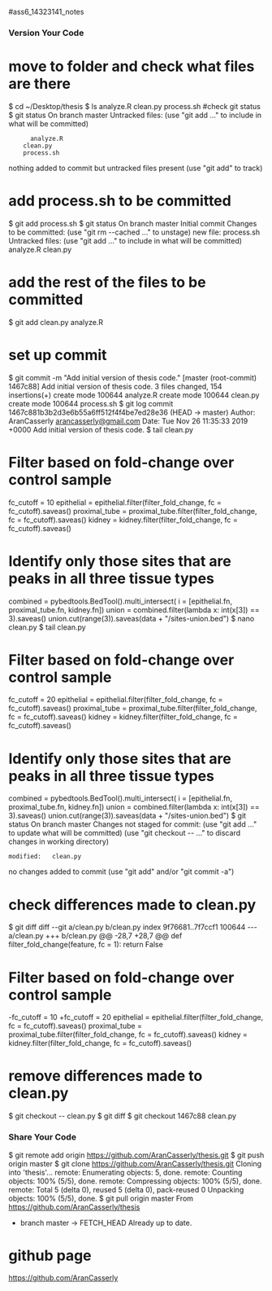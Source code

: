 #ass6_14323141_notes
### Version Your Code
# move to folder and check what files are there
$ cd ~/Desktop/thesis
$ ls
  analyze.R clean.py process.sh
#check git status
$ git status
  On branch master
  Untracked files:
    (use "git add <file>..." to include in what will be committed)

	      analyze.R
        clean.py
        process.sh

  nothing added to commit but untracked files present (use "git add" to track)
# add process.sh to be committed
$ git add process.sh
$ git status
  On branch master
  Initial commit
  Changes to be committed:
    (use "git rm --cached <file>…" to unstage)
        new file: process.sh
Untracked files:
    (use "git add <file>…" to include in what will be committed)
        analyze.R
        clean.py
# add the rest of the files to be committed
$ git add clean.py analyze.R
# set up commit
$ git commit -m "Add initial version of thesis code."
  [master (root-commit) 1467c88] Add initial version of thesis code.
   3 files changed, 154 insertions(+)
  create mode 100644 analyze.R
  create mode 100644 clean.py
  create mode 100644 process.sh
$ git log
  commit 1467c881b3b2d3e6b55a6ff512f4f4be7ed28e36 (HEAD -> master)
  Author: AranCasserly <arancasserly@gmail.com>
  Date:   Tue Nov 26 11:35:33 2019 +0000
      Add initial version of thesis code.
$ tail clean.py
# Filter based on fold-change over control sample
fc_cutoff = 10
epithelial = epithelial.filter(filter_fold_change, fc = fc_cutoff).saveas()
proximal_tube = proximal_tube.filter(filter_fold_change, fc = fc_cutoff).saveas()
kidney = kidney.filter(filter_fold_change, fc = fc_cutoff).saveas()
# Identify only those sites that are peaks in all three tissue types
combined = pybedtools.BedTool().multi_intersect(
           i = [epithelial.fn, proximal_tube.fn, kidney.fn])
union = combined.filter(lambda x: int(x[3]) == 3).saveas()
union.cut(range(3)).saveas(data + "/sites-union.bed")
$ nano clean.py
$ tail clean.py
# Filter based on fold-change over control sample
fc_cutoff = 20
epithelial = epithelial.filter(filter_fold_change, fc = fc_cutoff).saveas()
proximal_tube = proximal_tube.filter(filter_fold_change, fc = fc_cutoff).saveas()
kidney = kidney.filter(filter_fold_change, fc = fc_cutoff).saveas()
# Identify only those sites that are peaks in all three tissue types
combined = pybedtools.BedTool().multi_intersect(
           i = [epithelial.fn, proximal_tube.fn, kidney.fn])
union = combined.filter(lambda x: int(x[3]) == 3).saveas()
union.cut(range(3)).saveas(data + "/sites-union.bed")
$ git status
On branch master
Changes not staged for commit:
  (use "git add <file>..." to update what will be committed)
  (use "git checkout -- <file>..." to discard changes in working directory)

	modified:   clean.py

no changes added to commit (use "git add" and/or "git commit -a")
# check differences made to clean.py
$ git diff
diff --git a/clean.py b/clean.py
index 9f76681..7f7ccf1 100644
--- a/clean.py
+++ b/clean.py
@@ -28,7 +28,7 @@ def filter_fold_change(feature, fc = 1):
         return False
 
 # Filter based on fold-change over control sample
-fc_cutoff = 10
+fc_cutoff = 20
 epithelial = epithelial.filter(filter_fold_change, fc = fc_cutoff).saveas()
 proximal_tube = proximal_tube.filter(filter_fold_change, fc = fc_cutoff).saveas()
 kidney = kidney.filter(filter_fold_change, fc = fc_cutoff).saveas()
# remove differences made to clean.py
$ git checkout -- clean.py
$ git diff
$ git checkout 1467c88 clean.py
### Share Your Code
$ git remote add origin https://github.com/AranCasserly/thesis.git
$ git push origin master
$ git clone https://github.com/AranCasserly/thesis.git
Cloning into 'thesis'...
remote: Enumerating objects: 5, done.
remote: Counting objects: 100% (5/5), done.
remote: Compressing objects: 100% (5/5), done.
remote: Total 5 (delta 0), reused 5 (delta 0), pack-reused 0
Unpacking objects: 100% (5/5), done.
$ git pull origin master
From https://github.com/AranCasserly/thesis
 * branch            master     -> FETCH_HEAD
Already up to date.


# github page
https://github.com/AranCasserly
